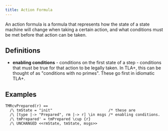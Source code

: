 ```yaml
---
title: Action Formula
---
```


An action formula is a formula that represents how the state of a state machine will change when taking a certain action, and what conditions must be met before that action can be taken.

## Definitions

- **enabling conditions** - conditions on the first state of a step - conditions that must be true for that action to be legally taken. In TLA+, this can be thought of as "conditions with no primes". These go first in idiomatic TLA+.

## Examples

```
TMRcvPrepared(r) ==
  /\ tmState = "init"                         /* these are
  /\ [type |-> "Prepared", rm |-> r] \in msgs /* enabling conditions.
  /\ tmPrepared' = tmPrepared \cup {r}
  /\ UNCHANGED <<rmState, tmState, msgs>>
```
